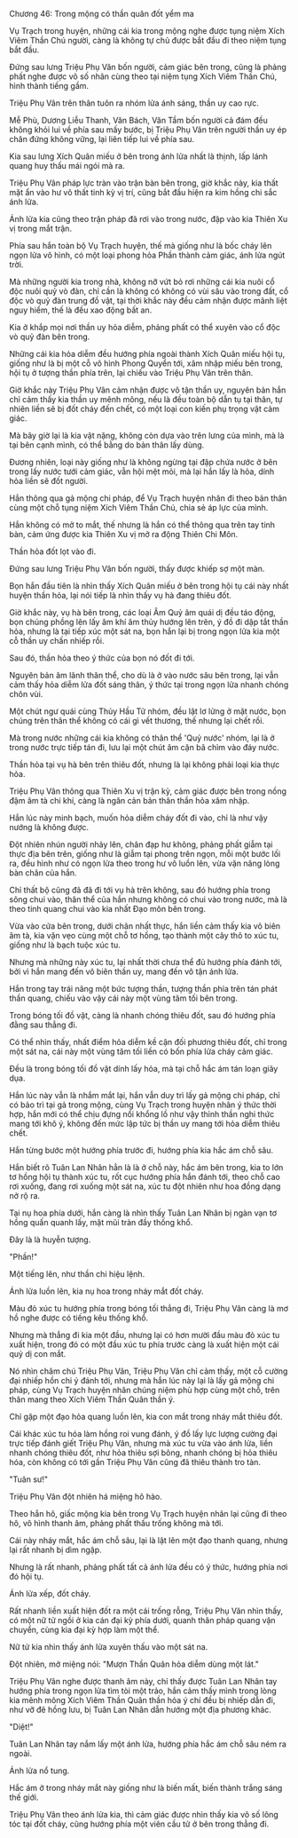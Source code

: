 




Chương 46: Trong mộng có thần quân đốt yểm ma


Vụ Trạch trong huyện, những cái kia trong mộng nghe được tụng niệm Xích Viêm Thần Chú người, càng là không tự chủ được bắt đầu đi theo niệm tụng bắt đầu.

Đứng sau lưng Triệu Phụ Vân bốn người, cảm giác bên trong, cũng là phảng phất nghe được vô số nhân cùng theo tại niệm tụng Xích Viêm Thần Chú, hình thành tiếng gầm.

Triệu Phụ Vân trên thân tuôn ra nhóm lửa ánh sáng, thần uy cao rực.

Mễ Phù, Dương Liễu Thanh, Văn Bách, Văn Tầm bốn người cả đám đều không khỏi lui về phía sau mấy bước, bị Triệu Phụ Vân trên người thần uy ép chân đứng không vững, lại liên tiếp lui về phía sau.

Kia sau lưng Xích Quân miếu ở bên trong ánh lửa nhất là thịnh, lấp lánh quang huy thấu mái ngói mà ra.

Triệu Phụ Vân pháp lực tràn vào trận bàn bên trong, giờ khắc này, kia thất mặt ẩn vào hư vô thất tinh kỳ vị trí, cũng bắt đầu hiện ra kim hồng chi sắc ánh lửa.

Ánh lửa kia cũng theo trận pháp đã rơi vào trong nước, đập vào kia Thiên Xu vị trong mắt trận.

Phía sau hắn toàn bộ Vụ Trạch huyện, thế mà giống như là bốc cháy lên ngọn lửa vô hình, có một loại phong hỏa Phần thành cảm giác, ánh lửa ngút trời.

Mà những người kia trong nhà, không nỡ vứt bỏ rơi những cái kia nuôi cổ độc nuôi quỷ vò đàn, chỉ cần là không có không có vùi sâu vào trong đất, cổ độc vò quỷ đàn trung đồ vật, tại thời khắc này đều cảm nhận được mãnh liệt nguy hiểm, thế là đều xao động bất an.

Kia ở khắp mọi nơi thần uy hỏa diễm, phảng phất có thể xuyên vào cổ độc vò quỷ đàn bên trong.

Những cái kia hỏa diễm đều hướng phía ngoài thành Xích Quân miếu hội tụ, giống như là bị một cỗ vô hình Phong Quyển tới, xâm nhập miếu bên trong, hội tụ ở tượng thần phía trên, lại chiếu vào Triệu Phụ Vân trên thân.

Giờ khắc này Triệu Phụ Vân cảm nhận được vô tận thần uy, nguyên bản hắn chỉ cảm thấy kia thần uy mênh mông, nếu là đều toàn bộ dẫn tụ tại thân, tự nhiên liền sẽ bị đốt cháy đến chết, có một loại con kiến phụ trọng vật cảm giác.

Mà bây giờ lại là kia vật nặng, không còn dựa vào trên lưng của mình, mà là tại bên cạnh mình, có thể bằng do bản thân lấy dùng.

Đương nhiên, loại này giống như là không ngừng tại đập chứa nước ở bên trong lấy nước tưới cảm giác, vẫn hội mệt mỏi, mà lại hắn lấy là hỏa, dính hỏa liền sẽ đốt người.

Hắn thông qua gả mộng chi pháp, để Vụ Trạch huyện nhân đi theo bản thân cùng một chỗ tụng niệm Xích Viêm Thần Chú, chia sẻ áp lực của mình.

Hắn không có mở to mắt, thế nhưng là hắn có thể thông qua trên tay tinh bàn, cảm ứng được kia Thiên Xu vị mở ra động Thiên Chi Môn.

Thần hỏa đốt lọt vào đi.

Đứng sau lưng Triệu Phụ Vân bốn người, thấy được khiếp sợ một màn.

Bọn hắn đầu tiên là nhìn thấy Xích Quân miếu ở bên trong hội tụ cái này nhất huyện thần hỏa, lại nói tiếp là nhìn thấy vụ hà đang thiêu đốt.

Giờ khắc này, vụ hà bên trong, các loại Âm Quỷ âm quái dị đều táo động, bọn chúng phồng lên lấy âm khí âm thủy hướng lên trên, ý đồ đi dập tắt thần hỏa, nhưng là tại tiếp xúc một sát na, bọn hắn lại bị trong ngọn lửa kia một cỗ thần uy chấn nhiếp rồi.

Sau đó, thần hỏa theo ý thức của bọn nó đốt đi tới.

Nguyên bản âm lãnh thân thể, cho dù là ở vào nước sâu bên trong, lại vẫn cảm thấy hỏa diễm lửa đốt sáng thân, ý thức tại trong ngọn lửa nhanh chóng chôn vùi.

Một chút ngư quái cùng Thủy Hầu Tử nhóm, đều lật lơ lửng ở mặt nước, bọn chúng trên thân thể không có cái gì vết thương, thế nhưng lại chết rồi.

Mà trong nước những cái kia không có thân thể 'Quỷ nước' nhóm, lại là ở trong nước trực tiếp tán đi, lưu lại một chút âm cặn bã chìm vào đáy nước.

Thần hỏa tại vụ hà bên trên thiêu đốt, nhưng là lại không phải loại kia thực hỏa.

Triệu Phụ Vân thông qua Thiên Xu vị trận kỳ, cảm giác được bên trong nồng đậm âm tà chi khí, càng là ngăn cản bản thân thần hỏa xâm nhập.

Hắn lúc này minh bạch, muốn hỏa diễm cháy đốt đi vào, chỉ là như vậy nướng là không được.

Đột nhiên nhún người nhảy lên, chân đạp hư không, phảng phất giẫm tại thực địa bên trên, giống như là giẫm tại phong trên ngọn, mỗi một bước lối ra, đều hình như có ngọn lửa theo trong hư vô luồn lên, vừa vặn nâng lòng bàn chân của hắn.

Chỉ thất bộ cũng đã đã đi tới vụ hà trên không, sau đó hướng phía trong sông chui vào, thân thể của hắn nhưng không có chui vào trong nước, mà là theo tinh quang chui vào kia nhất Đạo môn bên trong.

Vừa vào cửa bên trong, dưới chân nhất thực, hắn liền cảm thấy kia vô biên âm tà, kia vặn vẹo cùng một chỗ tơ hồng, tạo thành một cây thô to xúc tu, giống như là bạch tuộc xúc tu.

Nhưng mà những này xúc tu, lại nhất thời chưa thể đủ hướng phía đánh tới, bởi vì hắn mang đến vô biên thần uy, mang đến vô tận ánh lửa.

Hắn trong tay trái nâng một bức tượng thần, tượng thần phía trên tán phát thần quang, chiếu vào vậy cái này một vùng tăm tối bên trong.

Trong bóng tối đồ vật, càng là nhanh chóng thiêu đốt, sau đó hướng phía đằng sau thẳng đi.

Có thể nhìn thấy, nhất điểm hỏa diễm kề cận đối phương thiêu đốt, chỉ trong một sát na, cái này một vùng tăm tối liền có bốn phía lửa cháy cảm giác.

Đều là trong bóng tối đồ vật dính lấy hỏa, mà tại chỗ hắc ám tán loạn giãy dụa.

Hắn lúc này vẫn là nhắm mắt lại, hắn vẫn duy trì lấy gả mộng chi pháp, chỉ có bảo trì tại gả trong mộng, cùng Vụ Trạch trong huyện nhân ý thức thời hợp, hắn mới có thể chịu đựng nổi khổng lồ như vậy thỉnh thần nghi thức mang tới khô ý, không đến mức lập tức bị thần uy mang tới hỏa diễm thiêu chết.

Hắn từng bước một hướng phía trước đi, hướng phía kia hắc ám chỗ sâu.

Hắn biết rõ Tuân Lan Nhân hẳn là là ở chỗ này, hắc ám bên trong, kia to lớn tơ hồng hội tụ thành xúc tu, rốt cục hướng phía hắn đánh tới, theo chỗ cao rơi xuống, đang rơi xuống một sát na, xúc tu đột nhiên như hoa đồng dạng nở rộ ra.

Tại nụ hoa phía dưới, hắn càng là nhìn thấy Tuân Lan Nhân bị ngàn vạn tơ hồng quấn quanh lấy, mặt mũi tràn đầy thống khổ.

Đây là là huyễn tượng.

"Phần!"

Một tiếng lên, như thần chi hiệu lệnh.

Ánh lửa luồn lên, kia nụ hoa trong nháy mắt đốt cháy.

Màu đỏ xúc tu hướng phía trong bóng tối thẳng đi, Triệu Phụ Vân càng là mơ hồ nghe được có tiếng kêu thống khổ.

Nhưng mà thẳng đi kia một đầu, nhưng lại có hơn mười đầu màu đỏ xúc tu xuất hiện, trong đó có một đầu xúc tu phía trước càng là xuất hiện một cái quỷ dị con mắt.

Nó nhìn chăm chú Triệu Phụ Vân, Triệu Phụ Vân chỉ cảm thấy, một cỗ cường đại nhiếp hồn chi ý đánh tới, nhưng mà hắn lúc này lại là lấy gả mộng chi pháp, cùng Vụ Trạch huyện nhân chúng niệm phù hợp cùng một chỗ, trên thân mang theo Xích Viêm Thần Quân thần ý.

Chỉ gặp một đạo hỏa quang luồn lên, kia con mắt trong nháy mắt thiêu đốt.

Cái khác xúc tu hóa làm hồng roi vung đánh, ý đồ lấy lực lượng cường đại trực tiếp đánh giết Triệu Phụ Vân, nhưng mà xúc tu vừa vào ánh lửa, liền nhanh chóng thiêu đốt, như hỏa thiêu sợi bông, nhanh chóng bị hỏa thiêu hóa, còn không có tới gần Triệu Phụ Vân cũng đã thiêu thành tro tàn.

"Tuân sư!"

Triệu Phụ Vân đột nhiên há miệng hô hào.

Theo hắn hô, giấc mộng kia bên trong Vụ Trạch huyện nhân lại cũng đi theo hô, vô hình thanh âm, phảng phất thấu trống không mà tới.

Cái này nháy mắt, hắc ám chỗ sâu, lại là lật lên một đạo thanh quang, nhưng lại rất nhanh bị dìm ngập.

Nhưng là rất nhanh, phảng phất tất cả ánh lửa đều có ý thức, hướng phía nơi đó hội tụ.

Ánh lửa xếp, đốt cháy.

Rất nhanh liền xuất hiện đốt ra một cái trống rỗng, Triệu Phụ Vân nhìn thấy, có một nữ tử ngồi ở kia cán đại kỳ phía dưới, quanh thân pháp quang vận chuyển, cùng kia đại kỳ hợp làm một thể.

Nữ tử kia nhìn thấy ánh lửa xuyên thấu vào một sát na.

Đột nhiên, mở miệng nói: "Mượn Thần Quân hỏa diễm dùng một lát."

Triệu Phụ Vân nghe được thanh âm này, chỉ thấy được Tuân Lan Nhân tay hướng phía trong ngọn lửa tìm tòi một trảo, hắn cảm thấy mình trong lòng kia mênh mông Xích Viêm Thần Quân thần hỏa ý chí đều bị nhiếp dẫn đi, như vỡ đê hồng lưu, bị Tuân Lan Nhân dẫn hướng một địa phương khác.

"Diệt!"

Tuân Lan Nhân tay nắm lấy một ánh lửa, hướng phía hắc ám chỗ sâu ném ra ngoài.

Ánh lửa nổ tung.

Hắc ám ở trong nháy mắt này giống như là biến mất, biến thành trắng sáng thế giới.

Triệu Phụ Vân theo ánh lửa kia, thì cảm giác được nhìn thấy kia vô số lông tóc tại đốt cháy, cũng hướng phía một viên cầu tử ở bên trong thẳng đi.




